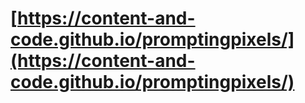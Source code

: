 

# [https://content-and-code.github.io/promptingpixels/](https://content-and-code.github.io/promptingpixels/)